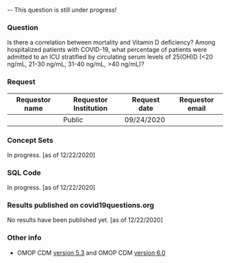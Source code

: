 -- This question is still under progress!

### Question
Is there a correlation between mortality and Vitamin D deficiency? 
Among hospitalized patients with COVID-19, what percentage of patients were admitted to an ICU 
stratified by circulating serum levels of 25(OH)D (<20 ng/mL, 21-30 ng/mL, 31-40 ng/mL, >40 ng/mL)?


### Request
| Requestor name | Requestor Institution| Request date | Requestor email        |
|----------------|----------------------|--------------|------------------------|
|    |   Public       | 09/24/2020    |  |

### Concept Sets
In progress. [as of 12/22/2020]

### SQL Code
In progress. [as of 12/22/2020]

### Results published on covid19questions.org
No results have been published yet. [as of 12/22/2020]

### Other info
  * OMOP CDM [version 5.3](https://github.com/OHDSI/CommonDataModel/releases/tag/v5.3.0) and OMOP CDM [version 6.0](https://github.com/OHDSI/CommonDataModel/wiki)

